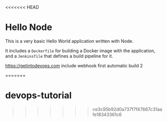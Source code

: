 <<<<<<< HEAD
# Hello Node
This is a very basic Hello World application written with Node.

It includes a `Dockerfile` for building a Docker image with the application, and a `Jenkinsfile` that defines a build pipeline for it.

https://getintodevops.com
include webhook first automatic build 2

=======
# devops-tutorial
>>>>>>> ce3c95b92d0a737f7f47667c31aafe18343361c6
